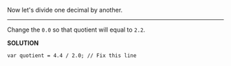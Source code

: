 Now let's divide one decimal by another.

---

Change the `0.0` so that quotient will equal to `2.2`.

**SOLUTION**

```
var quotient = 4.4 / 2.0; // Fix this line
```
